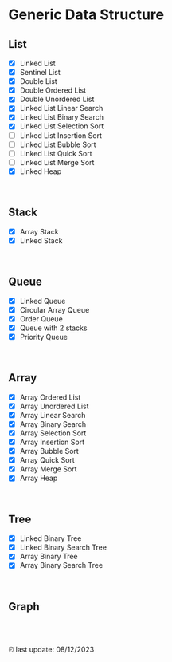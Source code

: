 # Generic Data Structure
## List
* [x] Linked List
* [x] Sentinel List
* [x] Double List
* [x] Double Ordered List
* [x] Double Unordered List
* [x] Linked List Linear Search
* [x] Linked List Binary Search
* [x] Linked List Selection Sort
* [ ] Linked List Insertion Sort
* [ ] Linked List Bubble Sort
* [ ] Linked List Quick Sort
* [ ] Linked List Merge Sort
* [x] Linked Heap
  
<br>

## Stack
* [x] Array Stack
* [x] Linked Stack

<br>

## Queue
* [x] Linked Queue
* [x] Circular Array Queue
* [x] Order Queue
* [x] Queue with 2 stacks
* [x] Priority Queue

<br>

## Array
* [x] Array Ordered List
* [x] Array Unordered List
* [x] Array Linear Search
* [x] Array Binary Search
* [x] Array Selection Sort
* [x] Array Insertion Sort
* [x] Array Bubble Sort
* [x] Array Quick Sort
* [x] Array Merge Sort
* [x] Array Heap

<br>

## Tree
* [x] Linked Binary Tree
* [x] Linked Binary Search Tree
* [x] Array Binary Tree
* [x] Array Binary Search Tree

<br>

## Graph

<br>
<br>

⏰ last update: 08/12/2023

